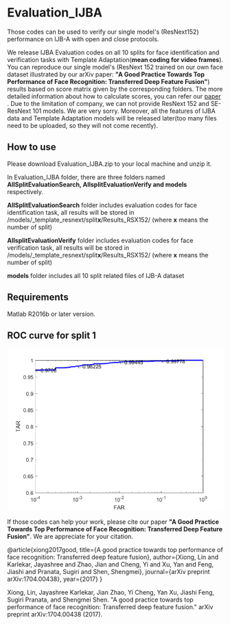 # Evaluation_IJBA

Those codes can be used to verify our single model's (ResNext152) performance on IJB-A with open and close protocols.

We release IJBA Evaluation codes on all 10 splits for face identification and verification tasks with Template Adaptation(**mean coding for video frames**). You can reproduce our single model's (ResNext 152 trained on our own face dataset illustrated by our arXiv paper: **"A Good Practice Towards Top Performance of Face Recognition: Transferred Deep Feature Fusion"**) results based on score matrix given by
the corresponding folders. The more detailed information about how to calculate scores, you can refer our [paper](https://arxiv.org/abs/1704.00438v2) . Due to the limitation of company, we can not provide ResNext 152 and SE-ResNext 101 models. We are very sorry. Moreover, all the features of IJBA data and Template Adaptation models will be released later(too many files need to be uploaded, so they will not come recently).

## How to use

Please download Evaluation_IJBA.zip to your local machine and unzip it.

In Evaluation_IJBA folder, there are three folders named **AllSplitEvaluationSearch, AllsplitEvaluationVerify and models** respectively. 

**AllSplitEvaluationSearch** folder includes evaluation codes for face identification task, all results will be stored in /models/_template_resnext/split**x**/Results_RSX152/ (where **x** means the number of split) 

**AllsplitEvaluationVerify** folder includes evaluation codes for face verification task, all results will be stored in 
/models/_template_resnext/split**x**/Results_RSX152/ (where **x** means the number of split) 

**models** folder includes all 10 split related files of IJB-A dataset

## Requirements
Matlab R2016b or later version.

## ROC curve for split 1
![](result_Beta_0_TA_verify.png)


If those codes can help your work, please cite our paper **"A Good Practice Towards Top Performance of Face Recognition: Transferred Deep Feature Fusion"**. We are appreciate for your citation.

@article{xiong2017good,
  title={A good practice towards top performance of face recognition: Transferred deep feature fusion},
  author={Xiong, Lin and Karlekar, Jayashree and Zhao, Jian and Cheng, Yi and Xu, Yan and Feng, Jiashi and Pranata, Sugiri and Shen, Shengmei},
  journal={arXiv preprint arXiv:1704.00438},
  year={2017}
}

Xiong, Lin, Jayashree Karlekar, Jian Zhao, Yi Cheng, Yan Xu, Jiashi Feng, Sugiri Pranata, and Shengmei Shen. "A good practice towards top performance of face recognition: Transferred deep feature fusion." arXiv preprint arXiv:1704.00438 (2017).
